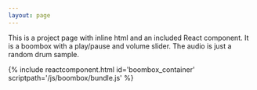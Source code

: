 ```yaml
---
layout: page
---
```


This is a project page with inline html and an included React component. It is a boombox with a play/pause and volume
slider. The audio is just a random drum sample.

<audio src="/assets/audio/lazertom.wav" crossorigin="anonymous"></audio>

{% include reactcomponent.html id='boombox_container' scriptpath='/js/boombox/bundle.js' %}
